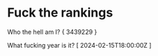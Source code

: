 # Fuck the rankings

Who the hell am I?
{ 3439229 }

What fucking year is it?
[ 2024-02-15T18:00:00Z ]
